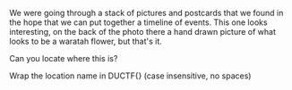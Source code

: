 We were going through a stack of pictures and postcards that we found in the hope that we can put together a timeline of events. This one looks interesting, on the back of the photo there a hand drawn picture of what looks to be a waratah flower, but that's it.

Can you locate where this is?

Wrap the location name in DUCTF{} (case insensitive, no spaces)
